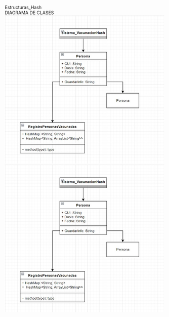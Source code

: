 Estructuras_Hash
</br>
DIAGRAMA DE CLASES
</br>
![](https://github.com/joselitogmartinez/Estructuras_Hash/blob/master/DIAGRAMA%20DE%20CLASES.jpeg)
</br>
[![](https://github.com/joselitogmartinez/Estructuras_Hash/blob/master/DIAGRAMA%20DE%20CLASES.jpeg)](https://drive.google.com/file/d/1CLgHRZ19FzqJm-vwhGzuaQrXS7X9N1sz/view?usp=drivesdk)
